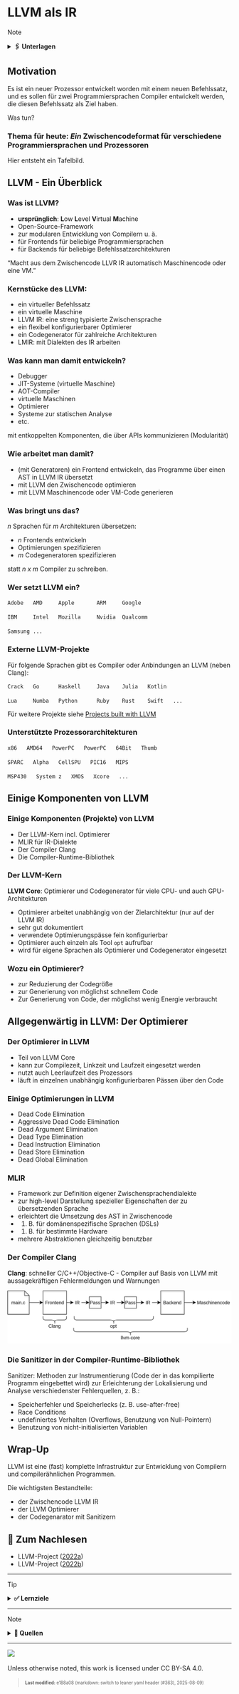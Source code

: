 # LLVM als IR

> [!NOTE]
>
> <details>
>
> <summary><strong>🖇 Unterlagen</strong></summary>
>
> - [Annotierte Folien:
>   LLVM-IR](https://github.com/Compiler-CampusMinden/AnnotatedSlides/blob/master/llvm-ir.ann.ba.pdf)
>
> </details>

## Motivation

Es ist ein neuer Prozessor entwickelt worden mit einem neuen
Befehlssatz, und es sollen für zwei Programmiersprachen Compiler
entwickelt werden, die diesen Befehlssatz als Ziel haben.

Was tun?

### Thema für heute: *Ein* Zwischencodeformat für verschiedene Programmiersprachen und Prozessoren

Hier entsteht ein Tafelbild.

## LLVM - Ein Überblick

### Was ist LLVM?

- **ursprünglich**: **L**ow **L**evel **V**irtual **M**achine
- Open-Source-Framework
- zur modularen Entwicklung von Compilern u. ä.
- für Frontends für beliebige Programmiersprachen
- für Backends für beliebige Befehlssatzarchitekturen

“Macht aus dem Zwischencode LLVR IR automatisch Maschinencode oder eine
VM.”

### Kernstücke des LLVM:

- ein virtueller Befehlssatz
- ein virtuelle Maschine
- LLVM IR: eine streng typisierte Zwischensprache
- ein flexibel konfigurierbarer Optimierer
- ein Codegenerator für zahlreiche Architekturen
- LMIR: mit Dialekten des IR arbeiten

### Was kann man damit entwickeln?

- Debugger
- JIT-Systeme (virtuelle Maschine)
- AOT-Compiler
- virtuelle Maschinen
- Optimierer
- Systeme zur statischen Analyse
- etc.

mit entkoppelten Komponenten, die über APIs kommunizieren (Modularität)

### Wie arbeitet man damit?

- (mit Generatoren) ein Frontend entwickeln, das Programme über einen
  AST in LLVM IR übersetzt
- mit LLVM den Zwischencode optimieren
- mit LLVM Maschinencode oder VM-Code generieren

### Was bringt uns das?

*n* Sprachen für *m* Architekturen übersetzen:

- *n* Frontends entwickeln
- Optimierungen spezifizieren
- *m* Codegeneratoren spezifizieren

statt *n x m* Compiler zu schreiben.

### Wer setzt LLVM ein?

    Adobe   AMD     Apple       ARM     Google

    IBM     Intel   Mozilla     Nvidia  Qualcomm

    Samsung ...

### Externe LLVM-Projekte

Für folgende Sprachen gibt es Compiler oder Anbindungen an LLVM (neben
Clang):

    Crack   Go      Haskell     Java    Julia   Kotlin

    Lua     Numba   Python      Ruby    Rust    Swift   ...

Für weitere Projekte siehe [Projects built with
LLVM](https://llvm.org/ProjectsWithLLVM/)

### Unterstützte Prozessorarchitekturen

    x86   AMD64   PowerPC   PowerPC   64Bit   Thumb

    SPARC   Alpha   CellSPU   PIC16   MIPS

    MSP430   System z   XMOS   Xcore   ...

## Einige Komponenten von LLVM

### Einige Komponenten (Projekte) von LLVM

- Der LLVM-Kern incl. Optimierer
- MLIR für IR-Dialekte
- Der Compiler Clang
- Die Compiler-Runtime-Bibliothek

### Der LLVM-Kern

**LLVM Core**: Optimierer und Codegenerator für viele CPU- und auch
GPU-Architekturen

- Optimierer arbeitet unabhängig von der Zielarchitektur (nur auf der
  LLVM IR)
- sehr gut dokumentiert
- verwendete Optimierungspässe fein konfigurierbar
- Optimierer auch einzeln als Tool `opt` aufrufbar
- wird für eigene Sprachen als Optimierer und Codegenerator eingesetzt

### Wozu ein Optimierer?

- zur Reduzierung der Codegröße
- zur Generierung von möglichst schnellem Code
- Zur Generierung von Code, der möglichst wenig Energie verbraucht

## Allgegenwärtig in LLVM: Der Optimierer

### Der Optimierer in LLVM

- Teil von LLVM Core
- kann zur Compilezeit, Linkzeit und Laufzeit eingesetzt werden
- nutzt auch Leerlaufzeit des Prozessors
- läuft in einzelnen unabhängig konfigurierbaren Pässen über den Code

### Einige Optimierungen in LLVM

- Dead Code Elimination
- Aggressive Dead Code Elimination
- Dead Argument Elimination
- Dead Type Elimination
- Dead Instruction Elimination
- Dead Store Elimination
- Dead Global Elimination

### MLIR

- Framework zur Definition eigener Zwischensprachendialekte
- zur high-level Darstellung spezieller Eigenschaften der zu
  übersetzenden Sprache
- erleichtert die Umsetzung des AST in Zwischencode
- 1.  B. für domänenspezifische Sprachen (DSLs)
- 1.  B. für bestimmte Hardware
- mehrere Abstraktionen gleichzeitig benutzbar

### Der Compiler Clang

**Clang**: schneller C/C++/Objective-C - Compiler auf Basis von LLVM mit
aussagekräftigen Fehlermeldungen und Warnungen

<img src="./images/opt_chain.png">

### Die Sanitizer in der Compiler-Runtime-Bibliothek

Sanitizer: Methoden zur Instrumentierung (Code der in das kompilierte
Programm eingebettet wird) zur Erleichterung der Lokalisierung und
Analyse verschiedenster Fehlerquellen, z. B.:

- Speicherfehler und Speicherlecks (z. B. use-after-free)
- Race Conditions
- undefiniertes Verhalten (Overflows, Benutzung von Null-Pointern)
- Benutzung von nicht-initialisierten Variablen

## Wrap-Up

LLVM ist eine (fast) komplette Infrastruktur zur Entwicklung von
Compilern und compilerähnlichen Programmen.

Die wichtigsten Bestandteile:

- der Zwischencode LLVM IR
- der LLVM Optimierer
- der Codegenarator mit Sanitizern

## 📖 Zum Nachlesen

- LLVM-Project ([2022a](#ref-LLVM-org))
- LLVM-Project ([2022b](#ref-LLVM-doc))

------------------------------------------------------------------------

> [!TIP]
>
> <details>
>
> <summary><strong>✅ Lernziele</strong></summary>
>
> - k1: Konzept von LLVM
> - k1: Module von LLVM
> - k1: SSA
>
> </details>

------------------------------------------------------------------------

> [!NOTE]
>
> <details>
>
> <summary><strong>👀 Quellen</strong></summary>
>
> <div id="refs" class="references csl-bib-body hanging-indent"
> entry-spacing="0">
>
> <div id="ref-LLVM-org" class="csl-entry">
>
> LLVM-Project. 2022a. „The LLVM Compiler Infrastructure“. 2022.
> <https://llvm.org/>.
>
> </div>
>
> <div id="ref-LLVM-doc" class="csl-entry">
>
> ———. 2022b. „The LLVM Compiler Infrastructure - Documentation“. 2022.
> <https://releases.llvm.org/9.0.0/docs/index.html#>.
>
> </div>
>
> </div>
>
> </details>

------------------------------------------------------------------------

<img src="https://licensebuttons.net/l/by-sa/4.0/88x31.png" width="10%">

Unless otherwise noted, this work is licensed under CC BY-SA 4.0.

<blockquote><p><sup><sub><strong>Last modified:</strong> e188a08 (markdown: switch to leaner yaml header (#363), 2025-08-09)<br></sub></sup></p></blockquote>
